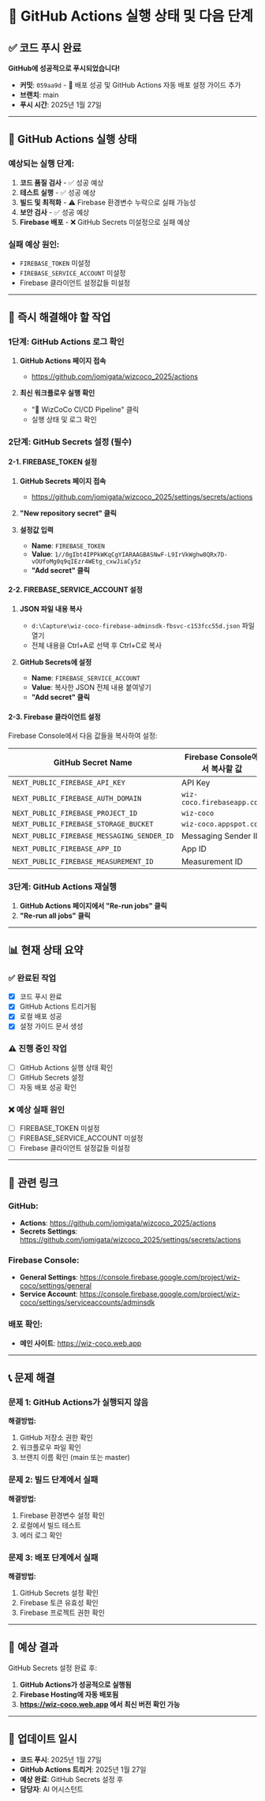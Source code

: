 # 🚀 GitHub Actions 실행 상태 및 다음 단계

## ✅ **코드 푸시 완료**

**GitHub에 성공적으로 푸시되었습니다!**
- **커밋**: `059aa9d` - 🚀 배포 성공 및 GitHub Actions 자동 배포 설정 가이드 추가
- **브랜치**: main
- **푸시 시간**: 2025년 1월 27일

---

## 🔄 **GitHub Actions 실행 상태**

### **예상되는 실행 단계:**
1. **코드 품질 검사** - ✅ 성공 예상
2. **테스트 실행** - ✅ 성공 예상  
3. **빌드 및 최적화** - ⚠️ Firebase 환경변수 누락으로 실패 가능성
4. **보안 검사** - ✅ 성공 예상
5. **Firebase 배포** - ❌ GitHub Secrets 미설정으로 실패 예상

### **실패 예상 원인:**
- `FIREBASE_TOKEN` 미설정
- `FIREBASE_SERVICE_ACCOUNT` 미설정
- Firebase 클라이언트 설정값들 미설정

---

## 🚨 **즉시 해결해야 할 작업**

### **1단계: GitHub Actions 로그 확인**
1. **GitHub Actions 페이지 접속**
   - https://github.com/jomigata/wizcoco_2025/actions

2. **최신 워크플로우 실행 확인**
   - "🚀 WizCoCo CI/CD Pipeline" 클릭
   - 실행 상태 및 로그 확인

### **2단계: GitHub Secrets 설정 (필수)**

#### **2-1. FIREBASE_TOKEN 설정**
1. **GitHub Secrets 페이지 접속**
   - https://github.com/jomigata/wizcoco_2025/settings/secrets/actions

2. **"New repository secret" 클릭**

3. **설정값 입력**
   - **Name**: `FIREBASE_TOKEN`
   - **Value**: `1//0gIbt4IPPkWKqCgYIARAAGBASNwF-L9IrVkWghw8QRx7D-vOUfoMg0q9qIEzr4WEtg_cxwJiaCy5z`
   - **"Add secret" 클릭**

#### **2-2. FIREBASE_SERVICE_ACCOUNT 설정**
1. **JSON 파일 내용 복사**
   - `d:\Capture\wiz-coco-firebase-adminsdk-fbsvc-c153fcc55d.json` 파일 열기
   - 전체 내용을 Ctrl+A로 선택 후 Ctrl+C로 복사

2. **GitHub Secrets에 설정**
   - **Name**: `FIREBASE_SERVICE_ACCOUNT`
   - **Value**: 복사한 JSON 전체 내용 붙여넣기
   - **"Add secret" 클릭**

#### **2-3. Firebase 클라이언트 설정**
Firebase Console에서 다음 값들을 복사하여 설정:

| GitHub Secret Name | Firebase Console에서 복사할 값 |
|-------------------|-------------------------------|
| `NEXT_PUBLIC_FIREBASE_API_KEY` | API Key |
| `NEXT_PUBLIC_FIREBASE_AUTH_DOMAIN` | `wiz-coco.firebaseapp.com` |
| `NEXT_PUBLIC_FIREBASE_PROJECT_ID` | `wiz-coco` |
| `NEXT_PUBLIC_FIREBASE_STORAGE_BUCKET` | `wiz-coco.appspot.com` |
| `NEXT_PUBLIC_FIREBASE_MESSAGING_SENDER_ID` | Messaging Sender ID |
| `NEXT_PUBLIC_FIREBASE_APP_ID` | App ID |
| `NEXT_PUBLIC_FIREBASE_MEASUREMENT_ID` | Measurement ID |

### **3단계: GitHub Actions 재실행**
1. **GitHub Actions 페이지에서 "Re-run jobs" 클릭**
2. **"Re-run all jobs" 클릭**

---

## 📊 **현재 상태 요약**

### **✅ 완료된 작업**
- [x] 코드 푸시 완료
- [x] GitHub Actions 트리거됨
- [x] 로컬 배포 성공
- [x] 설정 가이드 문서 생성

### **⚠️ 진행 중인 작업**
- [ ] GitHub Actions 실행 상태 확인
- [ ] GitHub Secrets 설정
- [ ] 자동 배포 성공 확인

### **❌ 예상 실패 원인**
- [ ] FIREBASE_TOKEN 미설정
- [ ] FIREBASE_SERVICE_ACCOUNT 미설정
- [ ] Firebase 클라이언트 설정값들 미설정

---

## 🔗 **관련 링크**

### **GitHub:**
- **Actions**: https://github.com/jomigata/wizcoco_2025/actions
- **Secrets Settings**: https://github.com/jomigata/wizcoco_2025/settings/secrets/actions

### **Firebase Console:**
- **General Settings**: https://console.firebase.google.com/project/wiz-coco/settings/general
- **Service Account**: https://console.firebase.google.com/project/wiz-coco/settings/serviceaccounts/adminsdk

### **배포 확인:**
- **메인 사이트**: https://wiz-coco.web.app

---

## 📞 **문제 해결**

### **문제 1: GitHub Actions가 실행되지 않음**
**해결방법:**
1. GitHub 저장소 권한 확인
2. 워크플로우 파일 확인
3. 브랜치 이름 확인 (main 또는 master)

### **문제 2: 빌드 단계에서 실패**
**해결방법:**
1. Firebase 환경변수 설정 확인
2. 로컬에서 빌드 테스트
3. 에러 로그 확인

### **문제 3: 배포 단계에서 실패**
**해결방법:**
1. GitHub Secrets 설정 확인
2. Firebase 토큰 유효성 확인
3. Firebase 프로젝트 권한 확인

---

## 🎯 **예상 결과**

GitHub Secrets 설정 완료 후:
1. **GitHub Actions가 성공적으로 실행됨**
2. **Firebase Hosting에 자동 배포됨**
3. **https://wiz-coco.web.app 에서 최신 버전 확인 가능**

---

## 📅 **업데이트 일시**

- **코드 푸시**: 2025년 1월 27일
- **GitHub Actions 트리거**: 2025년 1월 27일
- **예상 완료**: GitHub Secrets 설정 후
- **담당자**: AI 어시스턴트 
